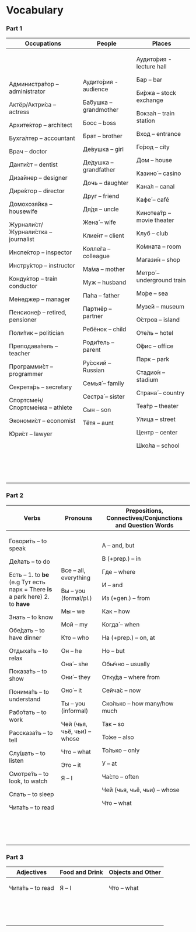 <h1>Vocabulary</h1>


<!-- COMMENT: To add items to the columns, simply copy an existing item with its <p></p> tags. For example <p>Актёр - actor</p>, and then paste it before the </td> tag of the section. There are some empty <p></p> tags for you to use as well. These are marked: <p>&nbsp;</p>, so you can insert items in place of the &nbsp; part. END OF COMMENT -->

<!-- THIS IS THE FIRST TABLE -->
<h3>Part 1</h3>
<table class="table table-striped">
<thead>
<tr>
<th>Occupations</th>
<th>People</th>
<th>Places</th>
</tr>
</thead>
<tbody>
<tr>
<td>
<p>&nbsp;</p>
  <p>Администра́тор – administrator</p>
  <p>Актёр/Актри́са – actress</p>
  <p>Архите́ктор – architect</p>
  <p>Бухга́лтер – accountant</p>
  <p>Врач – doctor</p>
  <p>Данти́ст – dentist</p>
  <p>Диза́йнер – designer</p>
  <p>Дире́ктор – director</p>
  <p>Домохозя́йка – housewife</p>
  <p>Журнали́ст/Журнали́стка – journalist</p>
  <p>Инспе́ктор – inspector</p>
  <p>Инстру́ктор – instructor</p>
  <p>Конду́ктор –  train conductor</p>
  <p>Ме́неджер – manager</p>
  <p>Пенсионе́р – retired, pensioner</p>
  <p>Поли́тик – politician</p>
  <p>Преподава́тель – teacher</p>
  <p>Программи́ст – programmer</p>
  <p>Секрета́рь – secretary</p>
  <p>Спортсме́н/Спортсме́нка – athlete</p>
  <p>Экономи́ст – economist</p>
  <p>Юри́ст – lawyer</p>

<p>&nbsp;</p>
<p>&nbsp;</p>
</td>
<td>
  <p></p>
  <p>Аудито́рия - audience</p>
<p>Ба́бушка – grandmother</p>
<p>Босс – boss</p>
<p>Брат – brother</p>
<p>Де́вушка – girl</p>
<p>Де́душка – grandfather</p>
<p>Дочь – daughter</p>
<p>Друг – friend</p>
<p>Дя́дя – uncle</p>
<p>Жена́ – wife</p>
<p>Клие́нт – client</p>
<p>Колле́га – colleague</p>
<p>Ма́ма – mother</p>
<p>Муж – husband</p>
<p>Па́па – father</p>
<p>Партнёр – partner</p>
<p>Ребёнок – child</p>
<p>Роди́тель – parent</p>
<p>Ру́сский – Russian</p>
<p>Семья́ – family</p>
<p>Сестра́ – sister</p>
  <p>Сын – son</p>
<p>Тётя – aunt</p>
  
<p>&nbsp;</p>
<p>&nbsp;</p>
</td>
<td>
<p>Аудито́рия - lecture hall</p>
<p>Бар – bar</p>
<p>Би́ржа – stock exchange</p>
<p>Вокза́л – train station</p>
<p>Вход – entrance</p>
<p>Го́род – city</p>
<p>Дом – house</p>
<p>Казино́ – casino</p>
<p>Кана́л – canal</p>
<p>Кафе́ – café</p>
<p>Кинотеа́тр – movie theater</p>
<p>Клуб – club</p>
<p>Ко́мната – room</p>
<p>Магази́н – shop</p>
<p>Метро́ – underground train</p>
<p>Мо́ре – sea</p>
<p>Музе́й – museum</p>
<p>О́стров – island</p>
<p>Оте́ль – hotel</p>
<p>О́фис – office</p>
<p>Парк – park</p>
<p>Стадио́н – stadium</p>
<p>Страна́ – country</p>
<p>Теа́тр – theater</p>
<p>У́лица – street</p>
<p>Центр – center</p>
<p>Шко́ла – school</p>


<p>&nbsp;</p>
<p>&nbsp;</p>
</td>
</tr>
</tbody>
</table>

<!-- THIS IS THE SECOND TABLE -->
<!-- COMMENT: If you want to make a third table, just copy everything below here and paste it after -->
<h3>Part 2</h3>
<table class="table table-striped">
<thead>
<tr>
<th>Verbs</th>
<th>Pronouns</th>
<th>Prepositions, Connectives/Conjunctions and Question Words</th>
</tr>
</thead>
<tbody>
<tr>
<td>
<p>Говори́ть – to speak</p>
<p>Де́лать – to do</p>
  <p>Есть – 1. to<strong> be</strong> (e.g Тут есть парк = There <strong>is</strong> a park here) 2. to<strong> have</strong></p>
<p>Знать – to know</p>
<p>Обе́дать – to have dinner</p>
<p>Отдыха́ть – to relax</p>
<p>Показа́ть – to show</p>
<p>Понима́ть – to understand</p>
<p>Рабо́тать – to work</p>
<p>Рассказа́ть  – to tell</p>
<p>Слу́шать – to listen</p>
  <p>Смотре́ть – to look, to watch</p>
<p>Спать – to sleep</p>
<p>Чита́ть – to read</p>
<p>&nbsp;</p>
<p>&nbsp;</p>
</td>
<td>
<p>Все – all, everything</p>
<p>Вы – you (formal/pl.)</p>
<p>Мы – we</p>
<p>Мой – my</p>
<p>Кто – who</p>
<p>Он – he</p>
<p>Она́ – she</p>
<p>Они́ – they</p>
<p>Оно́ – it</p>
<p>Ты – you (informal)</p>
<p>Чей (чья, чьё, чьи) – whose</p>
<p>Что – what</p>
<p>Это – it</p>
<p>Я – I</p>
<p>&nbsp;</p>
<p>&nbsp;</p>
</td>

<td>
<p>А – and, but</p>
<p>В (+prep.) – in</p>
<p>Где – where</p>
<p>И – and</p>
<p>Из (+gen.) – from</p>
<p>Как – how</p>
<p>Когда́ – when</p>
<p>На (+prep.) – on, at</p>
<p>Но – but</p>
<p>Обы́чно – usually</p>
<p>Отку́да – where from</p>
<p>Сейча́с – now</p>
<p>Ско́лько – how many/how much</p>
<p>Так – so</p>
<p>То́же – also</p>
<p>То́лько – only</p>
<p>У – at</p>
<p>Ча́сто – often</p>
<p>Чей (чья, чьё, чьи) – whose</p>
<p>Что – what</p>
<p>&nbsp;</p>
<p>&nbsp;</p>
</td>
</tr>
</tbody>
</table>


<h3>Part 3</h3>
<table class="table table-striped">
<thead>
<tr>
<th>Adjectives</th>
<th>Food and Drink</th>
<th>Objects and Other</th>
</tr>
</thead>
<tbody>
<tr>
<td>
<p>Чита́ть – to read</p>
<p>&nbsp;</p>
<p>&nbsp;</p>
</td>
  
  
<td>

<p>Я – I</p>
<p>&nbsp;</p>
<p>&nbsp;</p>
</td>

<td>

<p>Что – what</p>
<p>&nbsp;</p>
<p>&nbsp;</p>
</td>
</tr>
</tbody>
</table>
